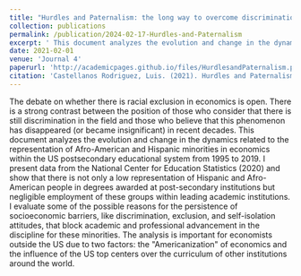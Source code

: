 ```yaml
---
title: "Hurdles and Paternalism: the long way to overcome discrimination and sub-representation of hispanics and afro-americans in economics. An analysis for the United States between 1995-2019"
collection: publications
permalink: /publication/2024-02-17-Hurdles-and-Paternalism
excerpt: ' This document analyzes the evolution and change in the dynamics related to the representation of Afro-American and Hispanic minorities in economics within the US postsecondary educational system from 1995 to 2019.'
date: 2021-02-01
venue: 'Journal 4'
paperurl: 'http://academicpages.github.io/files/HurdlesandPaternalism.pdf'
citation: 'Castellanos Rodriguez, Luis. (2021). Hurdles and Paternalism: the long way to overcome discrimination and sub-representation of hispanics and afro-americans in economics. An analysis for the United States between 1995-2019.. '
---
```


The debate on whether there is racial exclusion in economics is open. There is a strong contrast between the position of those who consider that there is still discrimination in the field and those who believe that this phenomenon has disappeared (or became insignificant) in recent decades. This document analyzes the evolution and change in the dynamics related to the representation of Afro-American and Hispanic minorities in economics within the US postsecondary educational system from 1995 to 2019. I present data from the National Center for Education Statistics (2020) and show that there is not only a low representation of Hispanic and Afro-American people in degrees awarded at post-secondary institutions but negligible employment of these groups within leading academic institutions. I evaluate some of the possible reasons for the persistence of socioeconomic barriers, like discrimination, exclusion, and self-isolation attitudes, that block academic and professional advancement in the discipline for these minorities. The analysis is important for economists outside the US due to two factors: the "Americanization" of economics and the influence of the US top centers over the curriculum of other institutions around the world.
